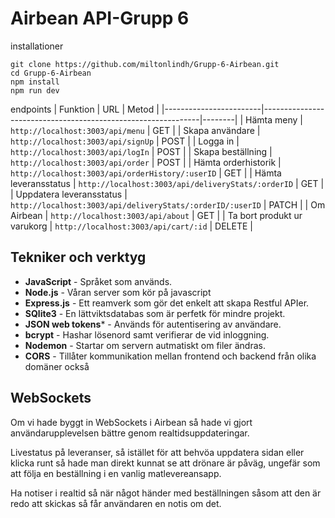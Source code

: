 # Airbean API-Grupp 6

installationer
```
git clone https://github.com/miltonlindh/Grupp-6-Airbean.git
cd Grupp-6-Airbean
npm install
npm run dev
```
endpoints
| Funktion               | URL                                                          | Metod  |
|------------------------|--------------------------------------------------------------|--------|
| Hämta meny             | `http://localhost:3003/api/menu`                             | GET    |
| Skapa användare        | `http://localhost:3003/api/signUp`                           | POST   |
| Logga in               | `http://localhost:3003/api/logIn`                            | POST   |
| Skapa beställning      | `http://localhost:3003/api/order`                            | POST   |
| Hämta orderhistorik    | `http://localhost:3003/api/orderHistory/:userID`             | GET    |
| Hämta leveransstatus   | `http://localhost:3003/api/deliveryStats/:orderID`           | GET    |
| Uppdatera leveransstatus | `http://localhost:3003/api/deliveryStats/:orderID/:userID` | PATCH  |
| Om Airbean             | `http://localhost:3003/api/about`                            | GET    |
| Ta bort produkt ur varukorg | `http://localhost:3003/api/cart/:id`         | DELETE    |


## Tekniker och verktyg
- **JavaScript** - Språket som används.  
- **Node.js** - Våran server som kör på javascript  
- **Express.js** - Ett reamverk som gör det enkelt att skapa Restful APIer.  
- **SQlite3** - En lättviktsdatabas som är perfetk för mindre projekt.  
- **JSON web tokens*** - Används för autentisering av användare.   
- **bcrypt** - Hashar lösenord samt verifierar de vid inloggning.  
- **Nodemon** - Startar om servern autmatiskt om filer ändras.  
- **CORS** - Tillåter kommunikation mellan frontend och backend från olika domäner också
##
## WebSockets
Om vi hade byggt in WebSockets i Airbean så hade vi gjort användarupplevelsen bättre genom realtidsuppdateringar.   

Livestatus på leveranser, så istället för att behvöa uppdatera sidan eller klicka runt så hade man direkt kunnat se att drönare är påväg, ungefär som att följa en beställning i en vanlig matlevereansapp.  

Ha notiser i realtid så när något händer med beställningen såsom att den är redo att skickas så får användaren en notis om det. 



